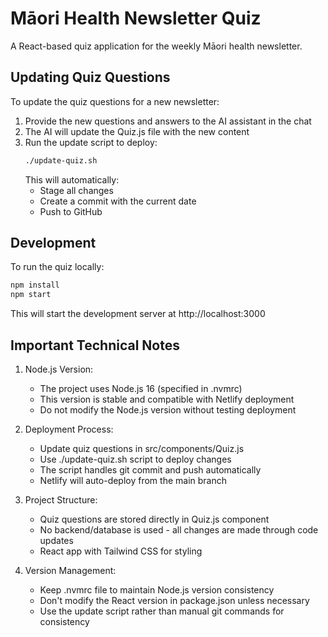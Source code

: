 # Māori Health Newsletter Quiz

A React-based quiz application for the weekly Māori health newsletter.

## Updating Quiz Questions

To update the quiz questions for a new newsletter:

1. Provide the new questions and answers to the AI assistant in the chat
2. The AI will update the Quiz.js file with the new content
3. Run the update script to deploy:
   ```bash
   ./update-quiz.sh
   ```
   This will automatically:
   - Stage all changes
   - Create a commit with the current date
   - Push to GitHub

## Development

To run the quiz locally:

```bash
npm install
npm start
```

This will start the development server at http://localhost:3000

## Important Technical Notes

1. Node.js Version:
   - The project uses Node.js 16 (specified in .nvmrc)
   - This version is stable and compatible with Netlify deployment
   - Do not modify the Node.js version without testing deployment

2. Deployment Process:
   - Update quiz questions in src/components/Quiz.js
   - Use ./update-quiz.sh script to deploy changes
   - The script handles git commit and push automatically
   - Netlify will auto-deploy from the main branch

3. Project Structure:
   - Quiz questions are stored directly in Quiz.js component
   - No backend/database is used - all changes are made through code updates
   - React app with Tailwind CSS for styling

4. Version Management:
   - Keep .nvmrc file to maintain Node.js version consistency
   - Don't modify the React version in package.json unless necessary
   - Use the update script rather than manual git commands for consistency

